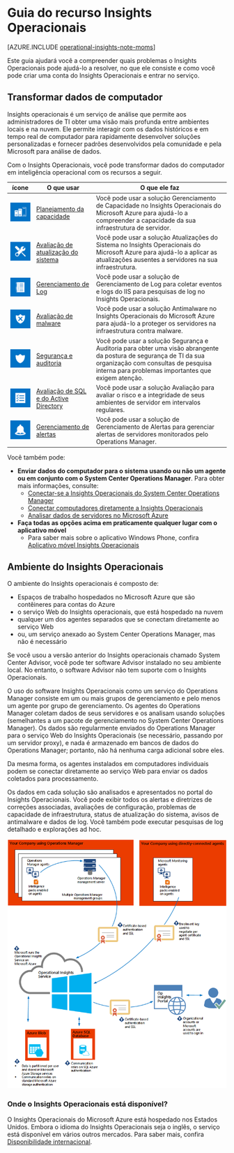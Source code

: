 <properties
	pageTitle="Guia do recurso Insights operacionais"
	description="Insights operacionais é um serviço de análise que permite aos administradores de TI obter uma visão mais profunda entre ambientes locais e na nuvem. Ele permite interagir com os dados históricos e em tempo real de computador para rapidamente desenvolver soluções personalizadas e fornecer padrões desenvolvidos pela comunidade e pela Microsoft para análise de dados."
	services="operational-insights"
	documentationCenter=""
	authors="bandersmsft"
	manager="jwhit"
	editor=""/>

<tags
	ms.service="operational-insights"
	ms.workload="na"
	ms.tgt_pltfrm="na"
	ms.devlang="na"
	ms.topic="article"
	ms.date="07/02/2015"
	ms.author="banders"/>

# Guia do recurso Insights Operacionais

[AZURE.INCLUDE [operational-insights-note-moms](../../includes/operational-insights-note-moms.md)]

Este guia ajudará você a compreender quais problemas o Insights Operacionais pode ajudá-lo a resolver, no que ele consiste e como você pode criar uma conta do Insights Operacionais e entrar no serviço.

## Transformar dados de computador

Insights operacionais é um serviço de análise que permite aos administradores de TI obter uma visão mais profunda entre ambientes locais e na nuvem. Ele permite interagir com os dados históricos e em tempo real de computador para rapidamente desenvolver soluções personalizadas e fornecer padrões desenvolvidos pela comunidade e pela Microsoft para análise de dados.

Com o Insights Operacionais, você pode transformar dados do computador em inteligência operacional com os recursos a seguir.


|**ícone** | **O que usar** | **O que ele faz**|
|---|---|---|
|![](./media/operational-insights-feature-guide/cap-plan.png) | [Planejamento da capacidade](operational-insights-capacity.md) | Você pode usar a solução Gerenciamento de Capacidade no Insights Operacionais do Microsoft Azure para ajudá-lo a compreender a capacidade da sua infraestrutura de servidor. |
| ![](./media/operational-insights-feature-guide/update.png) | [Avaliação de atualização do sistema](operational-insights-updates.md) | Você pode usar a solução Atualizações do Sistema no Insights Operacionais do Microsoft Azure para ajudá-lo a aplicar as atualizações ausentes a servidores na sua infraestrutura. |
| ![](./media/operational-insights-feature-guide/log-mgt.png) | [Gerenciamento de Log](operational-insights-search.md) | Você pode usar a solução de Gerenciamento de Log para coletar eventos e logs do IIS para pesquisas de log no Insights Operacionais. |
| ![](./media/operational-insights-feature-guide/malware.png) | [Avaliação de malware](operational-insights-antimalware.md) | Você pode usar a solução Antimalware no Insights Operacionais do Microsoft Azure para ajudá-lo a proteger os servidores na infraestrutura contra malware. |
| ![](./media/operational-insights-feature-guide/sec-audit.png) | [Segurança e auditoria](operational-insights-security-audit.md) | Você pode usar a solução Segurança e Auditoria para obter uma visão abrangente da postura de segurança de TI da sua organização com consultas de pesquisa interna para problemas importantes que exigem atenção. |
| ![](./media/operational-insights-feature-guide/assessment.png) | [Avaliação de SQL e do Active Directory](operational-insights-assessment.md) | Você pode usar a solução Avaliação para avaliar o risco e a integridade de seus ambientes de servidor em intervalos regulares. |
| ![](./media/operational-insights-feature-guide/alert.png) | [Gerenciamento de alertas](operational-insights-alerts.md) | Você pode usar a solução de Gerenciamento de Alertas para gerenciar alertas de servidores monitorados pelo Operations Manager. |


Você também pode:

- **Enviar dados do computador para o sistema usando ou não um agente ou em conjunto com o System Center Operations Manager**. Para obter mais informações, consulte:
	- [Conectar-se a Insights Operacionais do System Center Operations Manager](operational-insights-connect-scom.md)
	- [Conectar computadores diretamente a Insights Operacionais](operational-insights-direct-agent.md)
	- [Analisar dados de servidores no Microsoft Azure](operational-insights-analyze-data-azure.md)
- **Faça todas as opções acima em praticamente qualquer lugar com o aplicativo móvel**
	- Para saber mais sobre o aplicativo Windows Phone, confira [Aplicativo móvel Insights Operacionais](http://www.windowsphone.com/en-us/store/app/operational-insights/4823b935-83ce-466c-82bb-bd0a3f58d865)

## Ambiente do Insights Operacionais

O ambiente do Insights operacionais é composto de:

- Espaços de trabalho hospedados no Microsoft Azure que são contêineres para contas do Azure
- o serviço Web do Insights operacionais, que está hospedado na nuvem
- qualquer um dos agentes separados que se conectam diretamente ao serviço Web
- ou, um serviço anexado ao System Center Operations Manager, mas não é necessário


Se você usou a versão anterior do Insights operacionais chamado System Center Advisor, você pode ter software Advisor instalado no seu ambiente local. No entanto, o software Advisor não tem suporte com o Insights Operacionais.

O uso do software Insights Operacionais como um serviço do Operations Manager consiste em um ou mais grupos de gerenciamento e pelo menos um agente por grupo de gerenciamento. Os agentes do Operations Manager coletam dados de seus servidores e os analisam usando soluções (semelhantes a um pacote de gerenciamento no System Center Operations Manager). Os dados são regularmente enviados do Operations Manager para o serviço Web do Insights Operacionais (se necessário, passando por um servidor proxy), e nada é armazenado em bancos de dados do Operations Manager; portanto, não há nenhuma carga adicional sobre eles.

Da mesma forma, os agentes instalados em computadores individuais podem se conectar diretamente ao serviço Web para enviar os dados coletados para processamento.

Os dados em cada solução são analisados e apresentados no portal do Insights Operacionais. Você pode exibir todos os alertas e diretrizes de correções associadas, avaliações de configuração, problemas de capacidade de infraestrutura, status de atualização do sistema, avisos de antimalware e dados de log. Você também pode executar pesquisas de log detalhado e explorações ad hoc.

![Imagem do diagrama de visão geral do Insights Operacionais](./media/operational-insights-feature-guide/environment.png)

### Onde o Insights Operacionais está disponível?
O Insights Operacionais do Microsoft Azure está hospedado nos Estados Unidos. Embora o idioma do Insights Operacionais seja o inglês, o serviço está disponível em vários outros mercados. Para saber mais, confira [Disponibilidade internacional](http://go.microsoft.com/fwlink/?LinkId=229842).

<!---HONumber=July15_HO4-->